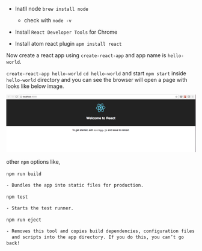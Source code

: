- Inatll node
  `brew install node`
  - check with `node -v`

- Install `React Developer Tools` for Chrome

- Install atom react plugin `apm install react`

Now create a react app using `create-react-app` and app name is `hello-world`.

`create-react-app hello-world`
`cd hello-world`
and start `npm start` inside `hello-world` directory and you can see the browser
will open a page with looks like below image.

![](/public/home.png "First Default Page of React")

other `npm` options like,

  `npm run build`
  
    - Bundles the app into static files for production.

  `npm test`
  
    - Starts the test runner.

  `npm run eject`
  
    - Removes this tool and copies build dependencies, configuration files
      and scripts into the app directory. If you do this, you can’t go back!
